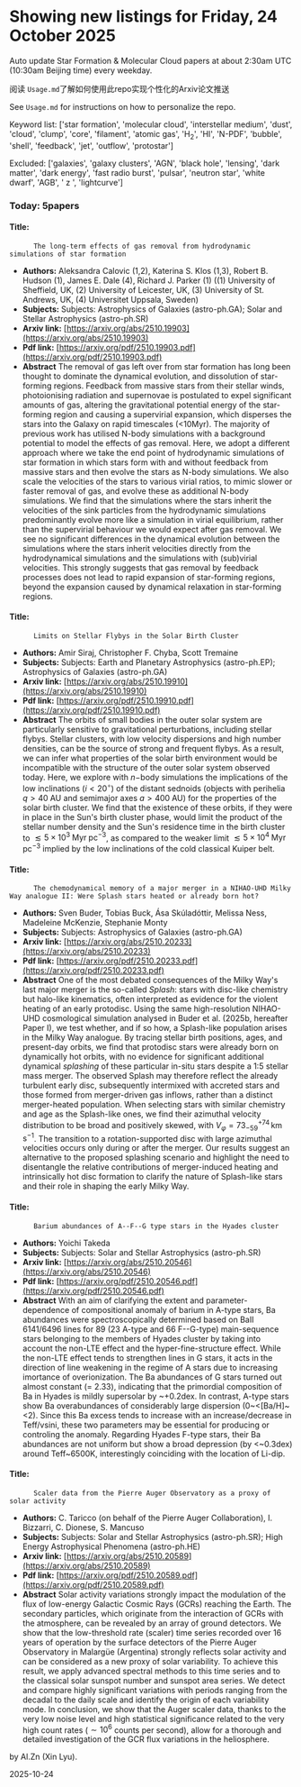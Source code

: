 # Showing new listings for Friday, 24 October 2025
Auto update Star Formation & Molecular Cloud papers at about 2:30am UTC (10:30am Beijing time) every weekday.


阅读 `Usage.md`了解如何使用此repo实现个性化的Arxiv论文推送

See `Usage.md` for instructions on how to personalize the repo. 


Keyword list: ['star formation', 'molecular cloud', 'interstellar medium', 'dust', 'cloud', 'clump', 'core', 'filament', 'atomic gas', 'H$_2$', 'HI', 'N-PDF', 'bubble', 'shell', 'feedback', 'jet', 'outflow', 'protostar']


Excluded: ['galaxies', 'galaxy clusters', 'AGN', 'black hole', 'lensing', 'dark matter', 'dark energy', 'fast radio burst', 'pulsar', 'neutron star', 'white dwarf', 'AGB', ' z ', 'lightcurve']


### Today: 5papers 
#### Title:
          The long-term effects of gas removal from hydrodynamic simulations of star formation
 - **Authors:** Aleksandra Calovic (1,2), Katerina S. Klos (1,3), Robert B. Hudson (1), James E. Dale (4), Richard J. Parker (1) ((1) University of Sheffield, UK, (2) University of Leicester, UK, (3) University of St. Andrews, UK, (4) Universitet Uppsala, Sweden)
 - **Subjects:** Subjects:
Astrophysics of Galaxies (astro-ph.GA); Solar and Stellar Astrophysics (astro-ph.SR)
- **Arxiv link:** [https://arxiv.org/abs/2510.19903](https://arxiv.org/abs/2510.19903)
- **Pdf link:** [https://arxiv.org/pdf/2510.19903.pdf](https://arxiv.org/pdf/2510.19903.pdf)
- **Abstract**
 The removal of gas left over from star formation has long been thought to dominate the dynamical evolution, and dissolution of star-forming regions. Feedback from massive stars from their stellar winds, photoionising radiation and supernovae is postulated to expel significant amounts of gas, altering the gravitational potential energy of the star-forming region and causing a supervirial expansion, which disperses the stars into the Galaxy on rapid timescales (<10Myr). The majority of previous work has utilised N-body simulations with a background potential to model the effects of gas removal. Here, we adopt a different approach where we take the end point of hydrodynamic simulations of star formation in which stars form with and without feedback from massive stars and then evolve the stars as N-body simulations. We also scale the velocities of the stars to various virial ratios, to mimic slower or faster removal of gas, and evolve these as additional N-body simulations. We find that the simulations where the stars inherit the velocities of the sink particles from the hydrodynamic simulations predominantly evolve more like a simulation in virial equilibrium, rather than the supervirial behaviour we would expect after gas removal. We see no significant differences in the dynamical evolution between the simulations where the stars inherit velocities directly from the hydrodynamical simulations and the simulations with (sub)virial velocities. This strongly suggests that gas removal by feedback processes does not lead to rapid expansion of star-forming regions, beyond the expansion caused by dynamical relaxation in star-forming regions.
#### Title:
          Limits on Stellar Flybys in the Solar Birth Cluster
 - **Authors:** Amir Siraj, Christopher F. Chyba, Scott Tremaine
 - **Subjects:** Subjects:
Earth and Planetary Astrophysics (astro-ph.EP); Astrophysics of Galaxies (astro-ph.GA)
- **Arxiv link:** [https://arxiv.org/abs/2510.19910](https://arxiv.org/abs/2510.19910)
- **Pdf link:** [https://arxiv.org/pdf/2510.19910.pdf](https://arxiv.org/pdf/2510.19910.pdf)
- **Abstract**
 The orbits of small bodies in the outer solar system are particularly sensitive to gravitational perturbations, including stellar flybys. Stellar clusters, with low velocity dispersions and high number densities, can be the source of strong and frequent flybys. As a result, we can infer what properties of the solar birth environment would be incompatible with the structure of the outer solar system observed today. Here, we explore with $n-$body simulations the implications of the low inclinations ($i < 20^{\circ}$) of the distant sednoids (objects with perihelia $q > 40 \mathrm{\; AU}$ and semimajor axes $a > 400 \mathrm{\; AU}$) for the properties of the solar birth cluster. We find that the existence of these orbits, if they were in place in the Sun's birth cluster phase, would limit the product of the stellar number density and the Sun's residence time in the birth cluster to $\lesssim 5 \times 10^3 \mathrm{\; Myr \; pc^{-3}}$, as compared to the weaker limit $\lesssim 5 \times 10^4 \mathrm{\; Myr \; pc^{-3}}$ implied by the low inclinations of the cold classical Kuiper belt.
#### Title:
          The chemodynamical memory of a major merger in a NIHAO-UHD Milky Way analogue II: Were Splash stars heated or already born hot?
 - **Authors:** Sven Buder, Tobias Buck, Ása Skúladóttir, Melissa Ness, Madeleine McKenzie, Stephanie Monty
 - **Subjects:** Subjects:
Astrophysics of Galaxies (astro-ph.GA)
- **Arxiv link:** [https://arxiv.org/abs/2510.20233](https://arxiv.org/abs/2510.20233)
- **Pdf link:** [https://arxiv.org/pdf/2510.20233.pdf](https://arxiv.org/pdf/2510.20233.pdf)
- **Abstract**
 One of the most debated consequences of the Milky Way's last major merger is the so-called $Splash$: stars with disc-like chemistry but halo-like kinematics, often interpreted as evidence for the violent heating of an early protodisc. Using the same high-resolution NIHAO-UHD cosmological simulation analysed in Buder et al. (2025b, hereafter Paper I), we test whether, and if so how, a Splash-like population arises in the Milky Way analogue. By tracing stellar birth positions, ages, and present-day orbits, we find that protodisc stars were already born on dynamically hot orbits, with no evidence for significant additional dynamical $splashing$ of these particular in-situ stars despite a 1:5 stellar mass merger. The observed Splash may therefore reflect the already turbulent early disc, subsequently intermixed with accreted stars and those formed from merger-driven gas inflows, rather than a distinct merger-heated population. When selecting stars with similar chemistry and age as the Splash-like ones, we find their azimuthal velocity distribution to be broad and positively skewed, with $V_\varphi = 73_{-59}^{+74}\,\mathrm{km\,s^{-1}}$. The transition to a rotation-supported disc with large azimuthal velocities occurs only during or after the merger. Our results suggest an alternative to the proposed splashing scenario and highlight the need to disentangle the relative contributions of merger-induced heating and intrinsically hot disc formation to clarify the nature of Splash-like stars and their role in shaping the early Milky Way.
#### Title:
          Barium abundances of A--F--G type stars in the Hyades cluster
 - **Authors:** Yoichi Takeda
 - **Subjects:** Subjects:
Solar and Stellar Astrophysics (astro-ph.SR)
- **Arxiv link:** [https://arxiv.org/abs/2510.20546](https://arxiv.org/abs/2510.20546)
- **Pdf link:** [https://arxiv.org/pdf/2510.20546.pdf](https://arxiv.org/pdf/2510.20546.pdf)
- **Abstract**
 With an aim of clarifying the extent and parameter-dependence of compositional anomaly of barium in A-type stars, Ba abundances were spectroscopically determined based on BaII 6141/6496 lines for 89 (23 A-type and 66 F--G-type) main-sequence stars belonging to the members of Hyades cluster by taking into account the non-LTE effect and the hyper-fine-structure effect. While the non-LTE effect tends to strengthen lines in G stars, it acts in the direction of line weakening in the regime of A stars due to increasing imortance of overionization. The Ba abundances of G stars turned out almost constant (<A>= 2.33), indicating that the primordial composition of Ba in Hyades is mildly supersolar by ~+0.2dex. In contrast, A-type stars show Ba overabundances of considerably large dispersion (0~<[Ba/H]~<2). Since this Ba excess tends to increase with an increase/decrease in Teff/vsini, these two parameters may be essential for producing or controling the anomaly. Regarding Hyades F-type stars, their Ba abundances are not uniform but show a broad depression (by <~0.3dex) around Teff~6500K, interestingly coinciding with the location of Li-dip.
#### Title:
          Scaler data from the Pierre Auger Observatory as a proxy of solar activity
 - **Authors:** C. Taricco (on behalf of the Pierre Auger Collaboration), I. Bizzarri, C. Dionese, S. Mancuso
 - **Subjects:** Subjects:
Solar and Stellar Astrophysics (astro-ph.SR); High Energy Astrophysical Phenomena (astro-ph.HE)
- **Arxiv link:** [https://arxiv.org/abs/2510.20589](https://arxiv.org/abs/2510.20589)
- **Pdf link:** [https://arxiv.org/pdf/2510.20589.pdf](https://arxiv.org/pdf/2510.20589.pdf)
- **Abstract**
 Solar activity variations strongly impact the modulation of the flux of low-energy Galactic Cosmic Rays (GCRs) reaching the Earth. The secondary particles, which originate from the interaction of GCRs with the atmosphere, can be revealed by an array of ground detectors. We show that the low-threshold rate (scaler) time series recorded over 16 years of operation by the surface detectors of the Pierre Auger Observatory in Malargüe (Argentina) strongly reflects solar activity and can be considered as a new proxy of solar variability. To achieve this result, we apply advanced spectral methods to this time series and to the classical solar sunspot number and sunspot area series. We detect and compare highly significant variations with periods ranging from the decadal to the daily scale and identify the origin of each variability mode. In conclusion, we show that the Auger scaler data, thanks to the very low noise level and high statistical significance related to the very high count rates ($\sim 10^6$ counts per second), allow for a thorough and detailed investigation of the GCR flux variations in the heliosphere.


by Al.Zn (Xin Lyu). 


2025-10-24
